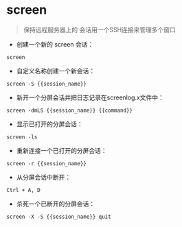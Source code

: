 # screen

> 保持远程服务器上的 会话用一个SSH连接来管理多个窗口

- 创建一个新的 screen 会话：

`screen`

- 自定义名称创建一个新会话：

`screen -S {{session_name}}`

- 新开一个分屏会话并把日志记录在screenlog.x文件中：

`screen -dmLS {{session_name}} {{command}}`

- 显示已打开的分屏会话：

`screen -ls`

- 重新连接一个已打开的分屏会话：

`screen -r {{session_name}}`

- 从分屏会话中断开：

`Ctrl + A, D`

- 杀死一个已断开的分屏会话：

`screen -X -S {{session_name}} quit`

[#]: contributors: ([Shannon]，[王晓田]，[꯭F꯭i꯭n꯭d꯭e꯭r꯭]，[垚])